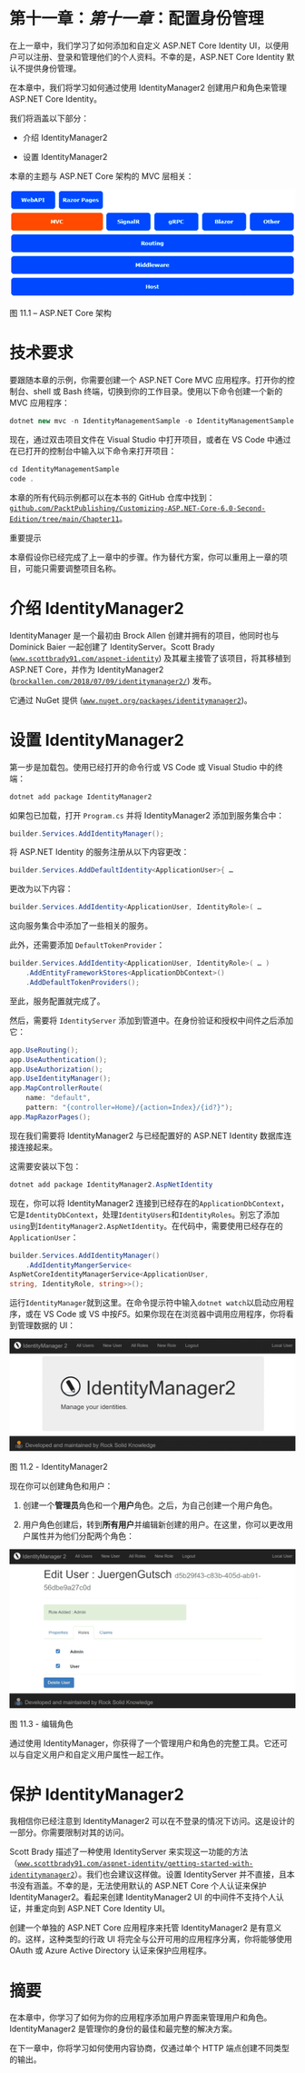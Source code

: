# 第十一章：*第十一章*：配置身份管理

在上一章中，我们学习了如何添加和自定义 ASP.NET Core Identity UI，以便用户可以注册、登录和管理他们的个人资料。不幸的是，ASP.NET Core Identity 默认不提供身份管理。

在本章中，我们将学习如何通过使用 IdentityManager2 创建用户和角色来管理 ASP.NET Core Identity。

我们将涵盖以下部分：

+   介绍 IdentityManager2

+   设置 IdentityManager2

本章的主题与 ASP.NET Core 架构的 MVC 层相关：

![图 11.1 – ASP.NET Core 架构](img/Figure_11.1_B17996.jpg)

图 11.1 – ASP.NET Core 架构

# 技术要求

要跟随本章的示例，你需要创建一个 ASP.NET Core MVC 应用程序。打开你的控制台、shell 或 Bash 终端，切换到你的工作目录。使用以下命令创建一个新的 MVC 应用程序：

```cs
dotnet new mvc -n IdentityManagementSample -o IdentityManagementSample --auth Individual
```

现在，通过双击项目文件在 Visual Studio 中打开项目，或者在 VS Code 中通过在已打开的控制台中输入以下命令来打开项目：

```cs
cd IdentityManagementSample
code .
```

本章的所有代码示例都可以在本书的 GitHub 仓库中找到：[`github.com/PacktPublishing/Customizing-ASP.NET-Core-6.0-Second-Edition/tree/main/Chapter11`](https://github.com/PacktPublishing/Customizing-ASP.NET-Core-6.0-Second-Edition/tree/main/Chapter11)。

重要提示

本章假设你已经完成了上一章中的步骤。作为替代方案，你可以重用上一章的项目，可能只需要调整项目名称。

# 介绍 IdentityManager2

IdentityManager 是一个最初由 Brock Allen 创建并拥有的项目，他同时也与 Dominick Baier 一起创建了 IdentityServer。Scott Brady ([`www.scottbrady91.com/aspnet-identity`](https://www.scottbrady91.com/aspnet-identity)) 及其雇主接管了该项目，将其移植到 ASP.NET Core，并作为 IdentityManager2 ([`brockallen.com/2018/07/09/identitymanager2/`](https://brockallen.com/2018/07/09/identitymanager2/)) 发布。

它通过 NuGet 提供 ([`www.nuget.org/packages/identitymanager2`](https://www.nuget.org/packages/identitymanager2))。

# 设置 IdentityManager2

第一步是加载包。使用已经打开的命令行或 VS Code 或 Visual Studio 中的终端：

```cs
dotnet add package IdentityManager2
```

如果包已加载，打开 `Program.cs` 并将 IdentityManager2 添加到服务集合中：

```cs
builder.Services.AddIdentityManager();
```

将 ASP.NET Identity 的服务注册从以下内容更改：

```cs
builder.Services.AddDefaultIdentity<ApplicationUser>{ …
```

更改为以下内容：

```cs
builder.Services.AddIdentity<ApplicationUser, IdentityRole>( …
```

这向服务集合中添加了一些相关的服务。

此外，还需要添加 `DefaultTokenProvider`：

```cs
builder.Services.AddIdentity<ApplicationUser, IdentityRole>( … )
    .AddEntityFrameworkStores<ApplicationDbContext>()
    .AddDefaultTokenProviders();
```

至此，服务配置就完成了。

然后，需要将 `IdentityServer` 添加到管道中。在身份验证和授权中间件之后添加它：

```cs
app.UseRouting();
app.UseAuthentication();
app.UseAuthorization();
app.UseIdentityManager();
app.MapControllerRoute(
    name: "default",
    pattern: "{controller=Home}/{action=Index}/{id?}");
app.MapRazorPages();
```

现在我们需要将 IdentityManager2 与已经配置好的 ASP.NET Identity 数据库连接连接起来。

这需要安装以下包：

```cs
dotnet add package IdentityManager2.AspNetIdentity
```

现在，你可以将 IdentityManager2 连接到已经存在的`ApplicationDbContext`，它是`IdentityDbContext`，处理`IdentityUsers`和`IdentityRoles`。别忘了添加`using`到`IdentityManager2.AspNetIdentity`。在代码中，需要使用已经存在的`ApplicationUser`：

```cs
builder.Services.AddIdentityManager()
    .AddIdentityMangerService<
AspNetCoreIdentityManagerService<ApplicationUser, 
string, IdentityRole, string>>();
```

运行`IdentityManager`就到这里。在命令提示符中输入`dotnet watch`以启动应用程序，或在 VS Code 或 VS 中按*F5*。如果你现在在浏览器中调用应用程序，你将看到管理数据的 UI：

![图 11.2 - IdentityManager2](img/Figure_11.2_B17996.jpg)

图 11.2 - IdentityManager2

现在你可以创建角色和用户：

1.  创建一个**管理员**角色和一个**用户**角色。之后，为自己创建一个用户角色。

1.  用户角色创建后，转到**所有用户**并编辑新创建的用户。在这里，你可以更改用户属性并为他们分配两个角色：

![图 11.3 - 编辑角色](img/Figure_11.3_B17996.jpg)

图 11.3 - 编辑角色

通过使用 IdentityManager，你获得了一个管理用户和角色的完整工具。它还可以与自定义用户和自定义用户属性一起工作。

# 保护 IdentityManager2

我相信你已经注意到 IdentityManager2 可以在不登录的情况下访问。这是设计的一部分。你需要限制对其的访问。

Scott Brady 描述了一种使用 IdentityServer 来实现这一功能的方法（[`www.scottbrady91.com/aspnet-identity/getting-started-with-identitymanager2`](https://www.scottbrady91.com/aspnet-identity/getting-started-with-identitymanager2)）。我们也会建议这样做。设置 IdentityServer 并不直接，且本书没有涵盖。不幸的是，无法使用默认的 ASP.NET Core 个人认证来保护 IdentityManager2。看起来创建 IdentityManager2 UI 的中间件不支持个人认证，并重定向到 ASP.NET Core Identity UI。

创建一个单独的 ASP.NET Core 应用程序来托管 IdentityManager2 是有意义的。这样，这种类型的行政 UI 将完全与公开可用的应用程序分离，你将能够使用 OAuth 或 Azure Active Directory 认证来保护应用程序。

# 摘要

在本章中，你学习了如何为你的应用程序添加用户界面来管理用户和角色。IdentityManager2 是管理你的身份的最佳和最完整的解决方案。

在下一章中，你将学习如何使用内容协商，仅通过单个 HTTP 端点创建不同类型的输出。
